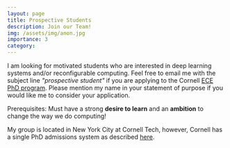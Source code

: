 ```yaml
---
layout: page
title: Prospective Students
description: Join our Team!
img: /assets/img/anon.jpg
importance: 3
category: 
---
```


I am looking for motivated students who are interested in deep learning systems and/or reconfigurable computing.
Feel free to email me with the subject line *"prospective student"* if you are applying to the Cornell [ECE PhD program](https://www.ece.cornell.edu/ece/programs/graduate-programs/phd-program/phd-admission-process).
Please mention my name in your statement of purpose if you would like me to consider your application.

Prerequisites: Must have a strong **desire to learn** and an **ambition** to change the way we do computing!

My group is located in New York City at Cornell Tech, however, Cornell has a single PhD admissions system as described [here](https://tech.cornell.edu/programs/phd/phd-studies/).
